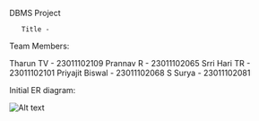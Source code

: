 DBMS Project
       
       Title - 

Team Members:

Tharun TV - 23011102109
Prannav R - 23011102065
Srri Hari TR - 23011102101
Priyajit Biswal - 23011102068
S Surya - 23011102081

Initial ER diagram:

![Alt text](images/Initial_ER.png)